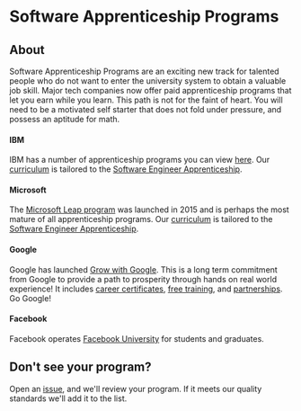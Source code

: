# Software Apprenticeship Programs

## About
Software Apprenticeship Programs are an exciting new track for talented people who do not want to enter the university
system to obtain a valuable job skill. Major tech companies now offer paid apprenticeship programs that
let you earn while you learn. This path is not for the faint of heart. You will need to be a motivated self starter that does not fold under pressure, and possess an aptitude for math.

#### IBM
IBM has a number of apprenticeship programs you can view [here](https://www.ibm.com/us-en/employment/newcollar/apprenticeships/).
Our [curriculum](./curriculum.md) is tailored to the [Software Engineer Apprenticeship](https://www.ibm.com/us-en/employment/newcollar/apprenticeships/#jobs?%23jobs=&country=United%2520States&job-category=Software%2520Development%2520%2526%2520Support&experience=Entry%2520Level).

#### Microsoft
The [Microsoft Leap program](https://www.microsoft.com/en-us/leap/) was launched in 2015 and is perhaps the most mature of all apprenticeship programs.
Our [curriculum](./curriculum.md) is tailored to the [Software Engineer Apprenticeship](https://www.microsoft.com/en-us/leap/pathways/software-engineer/).

#### Google
Google has launched [Grow with Google](https://grow.google/). This is a long term commitment from Google to provide a path to prosperity through hands on real world experience! 
It includes [career certificates](https://grow.google/certificates/), [free training](https://grow.google/events/), and [partnerships](https://grow.google/partners/). Go Google!

#### Facebook
Facebook operates [Facebook University](https://www.facebook.com/careers/students-and-grads/students) for students and graduates.

## Don't see your program?

Open an [issue](https://github.com/doriansmiley/codestrap-programs/issues), and we'll review your program. If it meets our quality standards we'll add it to the list.

